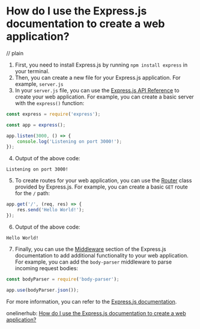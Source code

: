 # How do I use the Express.js documentation to create a web application?
// plain

1. First, you need to install Express.js by running `npm install express` in your terminal.
2. Then, you can create a new file for your Express.js application. For example, `server.js`
3. In your `server.js` file, you can use the [Express.js API Reference](https://expressjs.com/en/4x/api.html) to create your web application. For example, you can create a basic server with the `express()` function:

```javascript
const express = require('express');

const app = express();

app.listen(3000, () => {
    console.log('Listening on port 3000!');
});
```

4. Output of the above code:
```
Listening on port 3000!
```

5. To create routes for your web application, you can use the [Router](https://expressjs.com/en/4x/api.html#router) class provided by Express.js. For example, you can create a basic `GET` route for the `/` path:

```javascript
app.get('/', (req, res) => {
    res.send('Hello World!');
});
```

6. Output of the above code:
```
Hello World!
```

7. Finally, you can use the [Middleware](https://expressjs.com/en/4x/api.html#middleware) section of the Express.js documentation to add additional functionality to your web application. For example, you can add the `body-parser` middleware to parse incoming request bodies:

```javascript
const bodyParser = require('body-parser');

app.use(bodyParser.json());
```

For more information, you can refer to the [Express.js documentation](https://expressjs.com/en/4x/api.html).

onelinerhub: [How do I use the Express.js documentation to create a web application?](https://onelinerhub.com/expressjs/how-do-i-use-the-express-js-documentation-to-create-a-web-application)